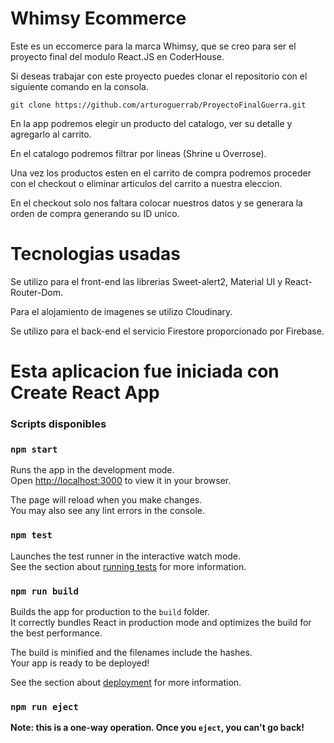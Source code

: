 # Whimsy Ecommerce

Este es un eccomerce para la marca Whimsy, que se creo para ser el proyecto final del modulo React.JS en CoderHouse.

Si deseas trabajar con este proyecto puedes clonar el repositorio con el siguiente comando en la consola.

```
git clone https://github.com/arturoguerrab/ProyectoFinalGuerra.git

```
En la app podremos elegir un producto del catalogo, ver su detalle y agregarlo al carrito.

En el catalogo podremos filtrar por lineas (Shrine u Overrose).

Una vez los productos esten en el carrito de compra podremos proceder con el checkout o eliminar articulos del carrito a nuestra eleccion.

En el checkout solo nos faltara colocar nuestros datos y se generara la orden de compra generando su ID unico.

# Tecnologias usadas

Se utilizo para el front-end las librerias Sweet-alert2, Material UI y React-Router-Dom.

Para el alojamiento de imagenes se utilizo Cloudinary.

Se utilizo para el back-end el servicio Firestore proporcionado por Firebase.


# Esta aplicacion fue iniciada con Create React App


### Scripts disponibles
 

### `npm start`

Runs the app in the development mode.\
Open [http://localhost:3000](http://localhost:3000) to view it in your browser.

The page will reload when you make changes.\
You may also see any lint errors in the console.

### `npm test`

Launches the test runner in the interactive watch mode.\
See the section about [running tests](https://facebook.github.io/create-react-app/docs/running-tests) for more information.

### `npm run build`

Builds the app for production to the `build` folder.\
It correctly bundles React in production mode and optimizes the build for the best performance.

The build is minified and the filenames include the hashes.\
Your app is ready to be deployed!

See the section about [deployment](https://facebook.github.io/create-react-app/docs/deployment) for more information.

### `npm run eject`

**Note: this is a one-way operation. Once you `eject`, you can't go back!**

